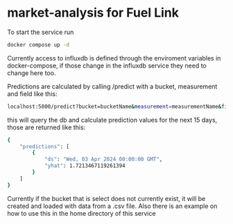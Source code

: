 # market-analysis for Fuel Link

To start the service run

```bash
docker compose up -d
```

Currently access to influxdb is defined through the enviroment variables in docker-compose, if those change in the influxdb service they need to change here too.

Predictions are calculated by calling /predict with a bucket, measurement and field like this:

```bash
localhost:5000/predict?bucket=bucketName&measurement=measurementName&field=fieldName
```

this will query the db and calculate prediction values for the next 15 days, those are returned like this:

```bash
{
    "predictions": [
        {
            "ds": "Wed, 03 Apr 2024 00:00:00 GMT",
            "yhat": 1.7213467119261394
        }
    ]
}
```
Currently if the bucket that is select does not currently exist, it will be created and loaded with data from a .csv file. 
Also there is an example on how to use this in the home directory of this service